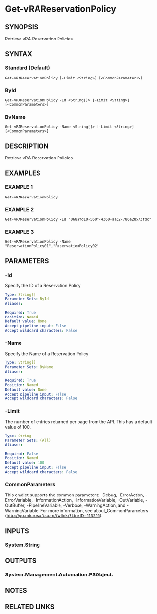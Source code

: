 # Get-vRAReservationPolicy

## SYNOPSIS
Retrieve vRA Reservation Policies

## SYNTAX

### Standard (Default)
```
Get-vRAReservationPolicy [-Limit <String>] [<CommonParameters>]
```

### ById
```
Get-vRAReservationPolicy -Id <String[]> [-Limit <String>] [<CommonParameters>]
```

### ByName
```
Get-vRAReservationPolicy -Name <String[]> [-Limit <String>] [<CommonParameters>]
```

## DESCRIPTION
Retrieve vRA Reservation Policies

## EXAMPLES

### EXAMPLE 1
```
Get-vRAReservationPolicy
```

### EXAMPLE 2
```
Get-vRAReservationPolicy -Id "068afd10-560f-4360-aa52-786a28573fdc"
```

### EXAMPLE 3
```
Get-vRAReservationPolicy -Name "ReservationPolicy01","ReservationPolicy02"
```

## PARAMETERS

### -Id
Specify the ID of a Reservation Policy

```yaml
Type: String[]
Parameter Sets: ById
Aliases:

Required: True
Position: Named
Default value: None
Accept pipeline input: False
Accept wildcard characters: False
```

### -Name
Specify the Name of a Reservation Policy

```yaml
Type: String[]
Parameter Sets: ByName
Aliases:

Required: True
Position: Named
Default value: None
Accept pipeline input: False
Accept wildcard characters: False
```

### -Limit
The number of entries returned per page from the API.
This has a default value of 100.

```yaml
Type: String
Parameter Sets: (All)
Aliases:

Required: False
Position: Named
Default value: 100
Accept pipeline input: False
Accept wildcard characters: False
```

### CommonParameters
This cmdlet supports the common parameters: -Debug, -ErrorAction, -ErrorVariable, -InformationAction, -InformationVariable, -OutVariable, -OutBuffer, -PipelineVariable, -Verbose, -WarningAction, and -WarningVariable.
For more information, see about_CommonParameters (http://go.microsoft.com/fwlink/?LinkID=113216).

## INPUTS

### System.String

## OUTPUTS

### System.Management.Automation.PSObject.

## NOTES

## RELATED LINKS
